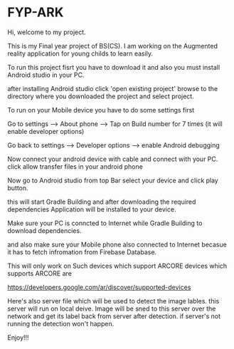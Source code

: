 # FYP-ARK

Hi, welcome to my project.

This is my Final year project of BS(CS). I am working on the Augmented reality application for young childs to learn easily.

To run this project fisrt you have to download it and also you must install Android studio in your PC.

after installing Android studio click 'open existing project' browse to the directory where you downloaded the project and select project.

To run on your Mobile device you have to do some settings first

Go to settings --> About phone --> Tap on Build number for 7 times (it will enable developer options)

Go back to settings --> Developer options --> enable Android debugging

Now connect your android device with cable and connect with your PC. click allow transfer files in your android phone

Now go to Android studio from top Bar select your device and click play button.

this will start Gradle Building and after downloading the required dependencies Application will be installed to your device.

Make sure your PC is conncted to Internet while Gradle Building to download dependencies.

and also make sure your Mobile phone also connected to Internet becasue it has to fetch infromation from Firebase Database.

This will only work on Such devices which support ARCORE devices which supports ARCORE are

https://developers.google.com/ar/discover/supported-devices

Here's also server file which will be used to detect the image lables. this server will run on local deive. Image will be sned to this server over the network and get its label back from server after detection. if server's not running the detection won't happen.

Enjoy!!!
